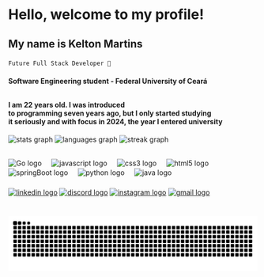# Hello, welcome to my profile!
<h2 align="left""> My name is Kelton Martins </h2>

`Future Full Stack Developer 🚀`


<h4 align="left">Software Engineering student - Federal University of Ceará<br/><br/>

I am 22 years old. I was introduced <br/>
to programming seven years ago, but I only started studying <br/>
it seriously and with focus in 2024, the year I entered university</h4>
####

<div align="left">
  <img src="https://github-readme-stats.vercel.app/api?username=KeltonMartins&hide_title=true&hide_rank=false&show_icons=true&include_all_commits=true&count_private=true&disable_animations=false&theme=gotham&locale=en&hide_border=true&order=1&ver=2" height="150" alt="stats graph"  />
  <img src="https://github-readme-stats.vercel.app/api/top-langs?username=KeltonMartins&locale=en&hide_title=true&layout=compact&card_width=320&langs_count=6&theme=gotham&hide_border=true&order=2&ver=2" height="150" alt="languages graph"  />
  <img src="https://streak-stats.demolab.com?user=KeltonMartins&locale=en&mode=weekly&theme=gotham&hide_border=true&border_radius=5&date_format=M%20j%5B,%20Y%5D&ver=2" height="150" alt="streak graph"  />
</div>


##

<div align="left">
  <img src="https://cdn.jsdelivr.net/gh/devicons/devicon/icons/go/go-original.svg" style="height: 40px; vertical-align: middle;" alt="Go logo" />
  <img width="12" />
  <img src="https://cdn.jsdelivr.net/gh/devicons/devicon/icons/javascript/javascript-original.svg" style="height: 40px; vertical-align: middle;" alt="javascript logo" />
  <img width="12" />
  <img src="https://cdn.jsdelivr.net/gh/devicons/devicon/icons/css3/css3-original.svg" style="height: 40px; vertical-align: middle;" alt="css3 logo" />
  <img width="12" />
  <img src="https://cdn.jsdelivr.net/gh/devicons/devicon/icons/html5/html5-original.svg" style="height: 40px; vertical-align: middle;" alt="html5 logo" />
  <img width="12" />
  <img src="https://cdn.jsdelivr.net/gh/devicons/devicon/icons/spring/spring-original.svg" style="height: 40px; vertical-align: middle;" alt="springBoot logo" />
  <img width="12" />
  <img src="https://cdn.jsdelivr.net/gh/devicons/devicon/icons/python/python-original.svg" style="height: 40px; vertical-align: middle;" alt="python logo" />
  <img width="12" />
  <img src="https://cdn.jsdelivr.net/gh/devicons/devicon/icons/java/java-original.svg" style="height: 40px; vertical-align: middle;" alt="java logo" />
</div>

###

<div align="left">
  <a href="https://www.linkedin.com/in/kelton-martins/" target="_blank"><img src="https://img.shields.io/static/v1?message=LinkedIn&logo=linkedin&label=&color=0077B5&logoColor=white&labelColor=&style=for-the-badge" height="30" alt="linkedin logo"  /></a>
  <a href="https://discord.com/users/420343006219206677" target="_blank"> <img src="https://img.shields.io/static/v1?message=Discord&logo=discord&label=&color=7289DA&logoColor=white&labelColor=&style=for-the-badge" height="30" alt="discord logo"  /></a> 
  <a href="https://www.instagram.com/kelton.martinss2/" target="_blank"> <img src="https://img.shields.io/static/v1?message=Instagram&logo=instagram&label=&color=E4405F&logoColor=white&labelColor=&style=for-the-badge" height="30" alt="instagram logo" /></a>
  <a href="mailto:keltonm2003@gmail.com" target="_blank"><img src="https://img.shields.io/static/v1?message=Gmail&logo=gmail&label=&color=D14836&logoColor=white&labelColor=&style=for-the-badge" height="30" alt="gmail logo"  /></a>
</div>

###

<br clear="both">

<img src="https://raw.githubusercontent.com/KeltonMartins/KeltonMartins/output/snake.svg" alt="Snake animation" />

###
